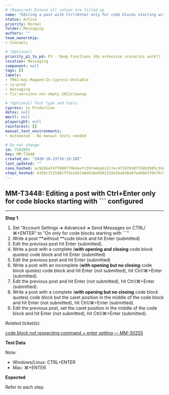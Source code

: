 ```yaml
---
# (Required) Ensure all values are filled up
name: "Editing a post with Ctrl+Enter only for code blocks starting with ``` configured"
status: Active
priority: Normal
folder: Messaging
authors: ""
team_ownership: 
- Channels

# (Optional)
priority_p1_to_p4: P3 - Deep Functions (Do extensive scenarios work?)
location: Messaging
component: null
tags: []
labels: 
- TM4J-Key-Mapped-In-Cypress-Unstable
- cy-prod
- messaging
- fix-versions-not-empty-2022cleanup

# (Optional) Test type and tools
cypress: in Production
detox: null
mmctl: null
playwright: null
rainforest: []
manual_test_environments: 
- Automated - No manual tests needed

# Do not change
id: 7582855
key: MM-T3448
created_on: "2020-10-23T16:19:28Z"
last_updated: ""
case_hashed: ac926baf4ff890f796deefc597a64ab12c7ec4f597b507fd893b85c59c96295d0dde24a6ed33641600dc49f368afa770
steps_hashed: 432bc3315d01f75e1d47a8d418e0582318a2ba6d8a47e4b662f0e76c597128f4b0fd9f63b3124acf40ef8ac948e90dbc
---
```


<!-- (Auto-generated) Based on frontmatter's "key" and "name" -->

## MM-T3448: Editing a post with Ctrl+Enter only for code blocks starting with ``` configured

---

**Step 1**

1. Set "Account Settings ➜ Advanced ➜ Send Messages on CTRL/⌘+ENTER" to "On only for code blocks starting with \`\`\`"
2. Write a post \*\*without \*\*code block and hit Enter (submitted)
3. Edit the previous post hit Enter (submitted).
4. Write a post with a complete (**with opening and closing** code block quotes) code block and hit Enter (submitted)
5. Edit the previous post and hit Enter (submitted)
6. Write a post with an incomplete (**with opening but no closing** code block quotes) code block and hit Enter (not submitted), hit Ctrl/⌘+Enter (submitted).
7. Edit the previous post and hit Enter (not submitted), hit Ctrl/⌘+Enter (submitted).
8. Write a post with a complete (**with opening but no closing** code block quotes) code block but the caret position in the middle of the code block and hit Enter (not submitted), hit Ctrl/⌘+Enter (submitted).
9. Edit the previous post, set the caret position in the middle of the code block and hit Enter (not submitted), hit Ctrl/⌘+Enter (submitted).

_Related ticket(s):_

[code block not respecting command + enter setting — MM-30255](https://mattermost.atlassian.net/browse/MM-30255)

**Test Data**

Note:

- Windows/Linux: CTRL+ENTER
- Mac: ⌘+ENTER

**Expected**

Refer to each step.
